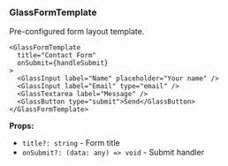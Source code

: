### GlassFormTemplate

Pre-configured form layout template.

```tsx
<GlassFormTemplate
  title="Contact Form"
  onSubmit={handleSubmit}
>
  <GlassInput label="Name" placeholder="Your name" />
  <GlassInput label="Email" type="email" />
  <GlassTextarea label="Message" />
  <GlassButton type="submit">Send</GlassButton>
</GlassFormTemplate>
```

**Props:**
- `title?: string` - Form title
- `onSubmit?: (data: any) => void` - Submit handler
